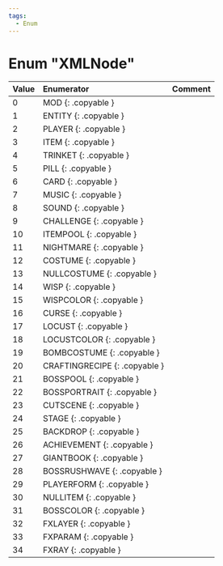 ```yaml
---
tags:
  - Enum
---
```

# Enum "XMLNode"
|Value|Enumerator|Comment|
|:--|:--|:--|
|0 |MOD {: .copyable } |  |
|1 |ENTITY {: .copyable } |  |
|2 |PLAYER {: .copyable } |  |
|3 |ITEM {: .copyable } |  |
|4 |TRINKET {: .copyable } |  |
|5 |PILL {: .copyable } |  |
|6 |CARD {: .copyable } |  |
|7 |MUSIC {: .copyable } |  |
|8 |SOUND {: .copyable } |  |
|9 |CHALLENGE {: .copyable } |  |
|10 |ITEMPOOL {: .copyable } |  |
|11 |NIGHTMARE {: .copyable } |  |
|12 |COSTUME {: .copyable } |  |
|13 |NULLCOSTUME {: .copyable } |  |
|14 |WISP {: .copyable } |  |
|15 |WISPCOLOR {: .copyable } |  |
|16 |CURSE {: .copyable } |  |
|17 |LOCUST {: .copyable } |  |
|18 |LOCUSTCOLOR {: .copyable } |  |
|19 |BOMBCOSTUME {: .copyable } |  |
|20 |CRAFTINGRECIPE {: .copyable } |  |
|21 |BOSSPOOL {: .copyable } |  |
|22 |BOSSPORTRAIT {: .copyable } |  |
|23 |CUTSCENE {: .copyable } |  |
|24 |STAGE {: .copyable } |  |
|25 |BACKDROP {: .copyable } |  |
|26 |ACHIEVEMENT {: .copyable } |  |
|27 |GIANTBOOK {: .copyable } |  |
|28 |BOSSRUSHWAVE {: .copyable } |  |
|29 |PLAYERFORM {: .copyable } |  |
|30 |NULLITEM {: .copyable } |  |
|31 |BOSSCOLOR {: .copyable } |  |
|32 |FXLAYER {: .copyable } |  |
|33 |FXPARAM {: .copyable } |  |
|34 |FXRAY {: .copyable } |  |
